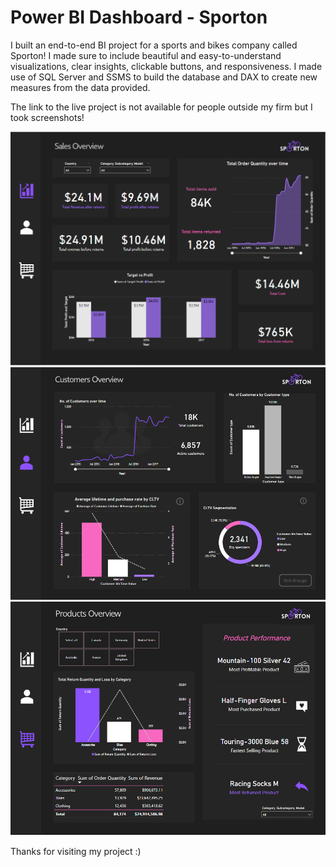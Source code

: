 # Power BI Dashboard - Sporton

I built an end-to-end BI project for a sports and bikes company called Sporton!
I made sure to include beautiful and easy-to-understand visualizations, clear insights, clickable buttons, and responsiveness. 
I made use of SQL Server and SSMS to build the database and DAX to create new measures from the data provided.

The link to the live project is not available for people outside my firm but I took screenshots!

![Sales](salesdashboard.PNG)
![Customers](dASHBoArd.PNG)
![Products](pRoduTdAshBoARd.PNG)

Thanks for visiting my project :)

